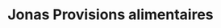 ---
title: "Jonas Provisions alimentaires"
url: /jacmel/jonas-provisions-alimentaires/
shop: comodidad
---